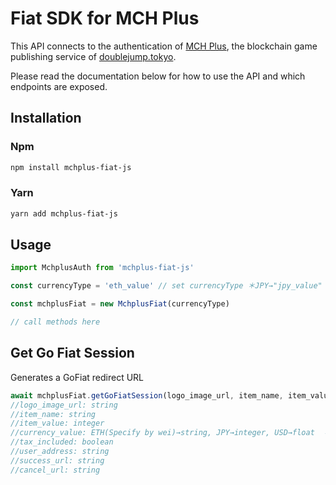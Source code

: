 

# Fiat SDK for MCH Plus

This API connects to the authentication of [MCH Plus](https://www.mch.plus/), the blockchain game publishing service of [doublejump.tokyo](https://www.doublejump.tokyo/).

Please read the documentation below for how to use the API and which endpoints are exposed. 

## Installation

### Npm

```bash
npm install mchplus-fiat-js
```

### Yarn

```bash
yarn add mchplus-fiat-js
```

## Usage

```js
import MchplusAuth from 'mchplus-fiat-js'

const currencyType = 'eth_value' // set currencyType ＊JPY→"jpy_value" , USD→"usd_value", ETH→"eth_value"

const mchplusFiat = new MchplusFiat(currencyType)

// call methods here
```

##  Get Go Fiat Session 
Generates a GoFiat redirect URL 

```js
await mchplusFiat.getGoFiatSession(logo_image_url, item_name, item_value, currency_value, tax_included, user_address, success_url, cancel_url)
//logo_image_url: string
//item_name: string
//item_value: integer
//currency_value: ETH(Specify by wei)→string, JPY→integer, USD→float  ＊Choose one
//tax_included: boolean
//user_address: string
//success_url: string
//cancel_url: string
```
